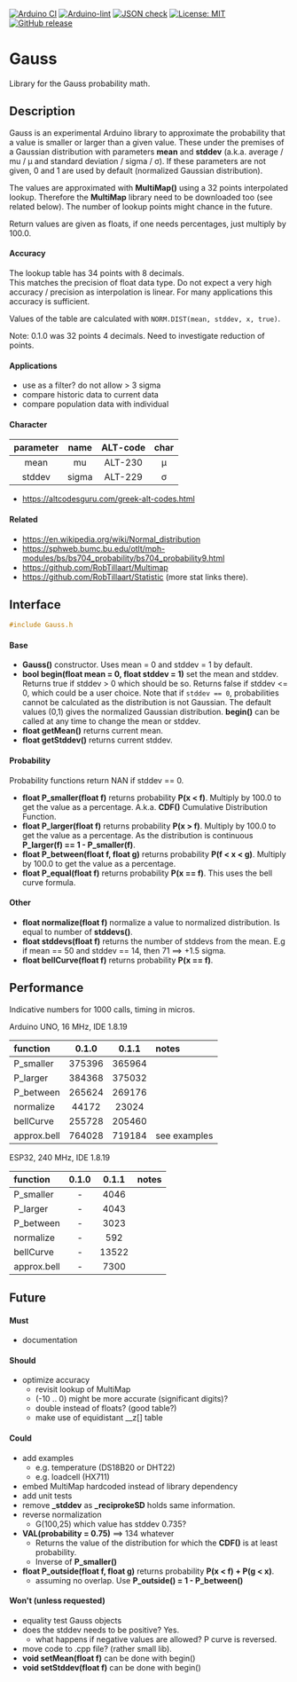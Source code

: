 
[![Arduino CI](https://github.com/RobTillaart/Gauss/workflows/Arduino%20CI/badge.svg)](https://github.com/marketplace/actions/arduino_ci)
[![Arduino-lint](https://github.com/RobTillaart/Gauss/actions/workflows/arduino-lint.yml/badge.svg)](https://github.com/RobTillaart/Gauss/actions/workflows/arduino-lint.yml)
[![JSON check](https://github.com/RobTillaart/Gauss/actions/workflows/jsoncheck.yml/badge.svg)](https://github.com/RobTillaart/Gauss/actions/workflows/jsoncheck.yml)
[![License: MIT](https://img.shields.io/badge/license-MIT-green.svg)](https://github.com/RobTillaart/Gauss/blob/master/LICENSE)
[![GitHub release](https://img.shields.io/github/release/RobTillaart/Gauss.svg?maxAge=3600)](https://github.com/RobTillaart/Gauss/releases)


# Gauss

Library for the Gauss probability math.


## Description

Gauss is an experimental Arduino library to approximate the probability that a value is 
smaller or larger than a given value.
These under the premises of a Gaussian distribution with parameters **mean** and **stddev** 
(a.k.a. average / mu / µ and standard deviation / sigma / σ).
If these parameters are not given, 0 and 1 are used by default (normalized Gaussian distribution).

The values are approximated with **MultiMap()** using a 32 points interpolated lookup.
Therefore the **MultiMap** library need to be downloaded too (see related below).
The number of lookup points might chance in the future.

Return values are given as floats, if one needs percentages, just multiply by 100.0.


#### Accuracy

The lookup table has 34 points with 8 decimals.  
This matches the precision of float data type.
Do not expect a very high accuracy / precision as interpolation is linear.
For many applications this accuracy is sufficient.

Values of the table are calculated with ```NORM.DIST(mean, stddev, x, true)```.

Note: 0.1.0 was 32 points 4 decimals. Need to investigate reduction of points.

#### Applications

- use as a filter? do not allow > 3 sigma
- compare historic data to current data
- compare population data with individual


#### Character

|  parameter  |  name  |  ALT-code  |  char |
|:-----------:|:------:|:----------:|:-----:|
|  mean       |  mu    |  ALT-230   |   µ   |
|  stddev     | sigma  |  ALT-229   |   σ   |

- https://altcodesguru.com/greek-alt-codes.html


#### Related

- https://en.wikipedia.org/wiki/Normal_distribution
- https://sphweb.bumc.bu.edu/otlt/mph-modules/bs/bs704_probability/bs704_probability9.html
- https://github.com/RobTillaart/Multimap
- https://github.com/RobTillaart/Statistic  (more stat links there).


## Interface

```cpp
#include Gauss.h
```


#### Base

- **Gauss()** constructor. Uses mean = 0 and stddev = 1 by default.
- **bool begin(float mean = 0, float stddev = 1)** set the mean and stddev.
Returns true if stddev > 0 which should be so.
Returns false if stddev <= 0, which could be a user choice.
Note that if ```stddev == 0```, probabilities cannot be calculated 
as the distribution is not Gaussian.
The default values (0,1) gives the normalized Gaussian distribution.
**begin()** can be called at any time to change the mean or stddev.
- **float getMean()** returns current mean.
- **float getStddev()** returns current stddev.


#### Probability

Probability functions return NAN if stddev == 0.

- **float P_smaller(float f)** returns probability **P(x < f)**.
Multiply by 100.0 to get the value as a percentage.
A.k.a. **CDF()** Cumulative Distribution Function.
- **float P_larger(float f)** returns probability **P(x > f)**.
Multiply by 100.0 to get the value as a percentage.
As the distribution is continuous **P_larger(f) == 1 - P_smaller(f)**.
- **float P_between(float f, float g)** returns probability **P(f < x < g)**.
Multiply by 100.0 to get the value as a percentage.
- **float P_equal(float f)** returns probability **P(x == f)**.
This uses the bell curve formula.


#### Other

- **float normalize(float f)** normalize a value to normalized distribution.
Is equal to number of **stddevs()**.
- **float stddevs(float f)** returns the number of stddevs from the mean.
E.g if mean == 50 and stddev == 14, then 71 ==> +1.5 sigma.
- **float bellCurve(float f)** returns probability **P(x == f)**.


## Performance

Indicative numbers for 1000 calls, timing in micros.

Arduino UNO, 16 MHz, IDE 1.8.19

|  function     |  0.1.0   |  0.1.1   |  notes  |
|:--------------|:--------:|:--------:|:--------|
|  P_smaller    |  375396  |  365964  |
|  P_larger     |  384368  |  375032  |
|  P_between    |  265624  |  269176  |
|  normalize    |   44172  |   23024  |
|  bellCurve    |  255728  |  205460  |
|  approx.bell  |  764028  |  719184  |  see examples 


ESP32, 240 MHz, IDE 1.8.19

|  function     |  0.1.0   |  0.1.1   |  notes  |
|:--------------|:--------:|:--------:|:--------|
|  P_smaller    |    -     |    4046  |
|  P_larger     |    -     |    4043  |
|  P_between    |    -     |    3023  |
|  normalize    |    -     |     592  |
|  bellCurve    |    -     |   13522  |
|  approx.bell  |    -     |    7300  | 


## Future

#### Must

- documentation


#### Should

- optimize accuracy
  - revisit lookup of MultiMap
  - (-10 .. 0) might be more accurate (significant digits)?
  - double instead of floats? (good table?)
  - make use of equidistant \_\_z\[] table


#### Could

- add examples
  - e.g. temperature (DS18B20 or DHT22)
  - e.g. loadcell (HX711)
- embed MultiMap hardcoded instead of library dependency
- add unit tests
- remove **\_stddev** as **\_reciprokeSD** holds same information.
- reverse normalization
  - G(100,25) which value has stddev 0.735?
- **VAL(probability = 0.75)** ==>  134 whatever
  - Returns the value of the distribution for which the **CDF()** is at least probability.
  - Inverse of **P_smaller()**
- **float P_outside(float f, float g)** returns probability **P(x < f) + P(g < x)**.
  - assuming no overlap. Use **P_outside() = 1 - P_between()**


#### Won't (unless requested)

- equality test Gauss objects
- does the stddev needs to be positive? Yes.
  - what happens if negative values are allowed? P curve is reversed.
- move code to .cpp file? (rather small lib).
- **void setMean(float f)** can be done with begin()
- **void setStddev(float f)** can be done with begin()


